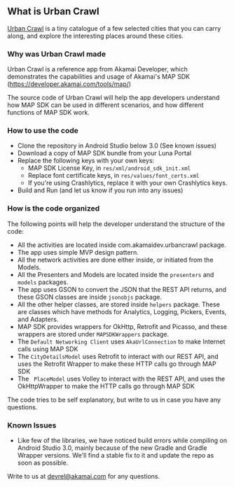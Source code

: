 ## What is Urban Crawl ##
[Urban Crawl](https://play.google.com/store/apps/details?id=com.akamaidev.urbancrawlapp) is a tiny catalogue of a few selected cities that you can carry along, and explore the interesting places around these cities.

### Why was Urban Crawl made ###
Urban Crawl is a reference app from Akamai Developer, which demonstrates the capabilities and usage of Akamai's MAP SDK (https://developer.akamai.com/tools/map/)

The source code of Urban Crawl will help the app developers understand how MAP SDK can be used in different scenarios, and how different functions of MAP SDK work.

### How to use the code ###
- Clone the repository in Android Studio below 3.0 (See known issues)
- Download a copy of MAP SDK bundle from your Luna Portal
- Replace the following keys with your own keys:
  -  MAP SDK License Key, in `res/xml/android_sdk_init.xml`
  -  Replace font certificate keys, in `res/values/font_certs.xml`
  -  If you're using Crashlytics, replace it with your own Crashlytics keys.
-  Build and Run (and let us know if you run into any issues)

### How is the code organized ###
The following points will help the developer understand the structure of the code:

- All the activities are located inside com.akamaidev.urbancrawl package.
- The app uses simple MVP design pattern.
- All the network activities are done either inside, or initiated from the Models.
- All the Presenters and Models are located inside the `presenters` and `models` packages.
- The app uses GSON to convert the JSON that the REST API returns, and these GSON classes are inside `jsonobjs` package.
- All the other helper classes, are stored inside `helpers` package. These are classes which have methods for Analytics, Logging, Pickers, Events, and Adapters.
- MAP SDK provides wrappers for OkHttp, Retrofit and Picasso, and these wrappers are stored under `MAPSDKWrappers` package.
- The `Default Networking Client` uses `AkaUrlConnection` to make Internet calls using MAP SDK
- The `CityDetailsModel` uses Retrofit to interact with our REST API, and uses the Retrofit Wrapper to make these HTTP calls go through MAP SDK
- The ` PlaceModel` uses Volley to interact with the REST API, and uses the OkHttpWrapper to make the HTTP calls go through MAP SDK

The code tries to be self explanatory, but write to us in case you have any questions.

### Known Issues ###
- Like few of the libraries, we have noticed build errors while compiling on Android Studio 3.0, mainly because of the new Gradle and Gradle Wrapper versions. We'll find a stable fix to it and update the repo as soon as possible.

Write to us at devrel@akamai.com for any questions.